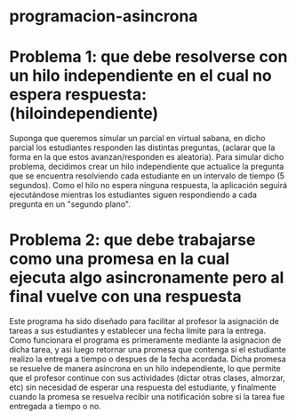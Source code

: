 # programacion-asincrona

<h1>Problema 1: que debe resolverse con un hilo independiente en el cual no espera respuesta: (hiloindependiente)</h1>
Suponga que queremos simular un parcial en virtual sabana, en dicho parcial los estudiantes responden las distintas preguntas, (aclarar que la forma en la que estos avanzan/responden es aleatoria). Para simular dicho problema, decidimos crear un hilo independiente que actualice la pregunta que se encuentra resolviendo cada estudiante en un intervalo de tiempo (5 segundos). Como el hilo no espera ninguna respuesta, la aplicación seguirá ejecutándose mientras los estudiantes siguen respondiendo a cada pregunta en un "segundo plano".

<h1>Problema 2: que debe trabajarse como una promesa en la cual ejecuta algo asincronamente pero al final vuelve con una respuesta</h1>
Este programa ha sido diseñado para facilitar al profesor la asignación de tareas a sus estudiantes y establecer una fecha límite para la entrega. Como funcionara el programa es primeramente mediante la asignacion de dicha tarea, y asi luego retornar una promesa que contenga si el estudiante realizo la entrega a tiempo o despues de la fecha acordada. Dicha promesa se resuelve de manera asíncrona en un hilo independiente, lo que permite que el profesor continue con sus actividades (dictar otras clases, almorzar, etc) sin necesidad de esperar una respuesta del estudiante, y finalmente cuando la promesa se resuelva recibir una notificación sobre si la tarea fue entregada a tiempo o no.

